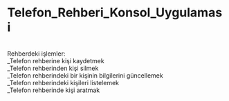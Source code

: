 # Telefon_Rehberi_Konsol_Uygulamasi

<br /> Rehberdeki işlemler:
<br /> _Telefon rehberine kişi kaydetmek
<br /> _Telefon rehberinden kişi silmek
<br /> _Telefon rehberindeki bir kişinin bilgilerini güncellemek
<br /> _Telefon rehberindeki kişileri listelemek
<br /> _Telefon rehberinde kişi aratmak
